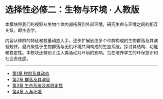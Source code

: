 # 选择性必修二：生物与环境 · 人教版

本模块将我们的视野从生物个体内部拓展到外部环境，研究生命与环境之间的相互关系，即生态学。

内容从种群的特征和数量动态入手，逐步扩展到由多个种群构成的生物群落及其演替规律，最终聚焦于生物群落与无机环境共同构成的生态系统，探讨其结构、功能和稳定性。本模块还特别关注人类活动对环境的影响，旨在培养学生的环保意识和社会责任感。

---

*   [第1章 种群及其动态](./e2-ch1-population-and-dynamics.md)
*   [第2章 群落及其演替](./e2-ch2-community-and-succession.md)
*   [第3章 生态系统及其稳定性](./e2-ch3-ecosystem-and-stability.md)
*   [第4章 人与环境](./e2-ch4-humans-and-the-environment.md)